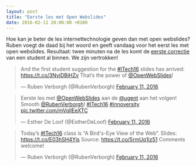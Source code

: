 ```yaml
---
layout: post
title: "Eerste les met Open Webslides"
date: 2016-02-11 20:00:00 +0100
---
```

Hoe kan je beter de les internettechnologie geven dan met open webslides? 
Ruben voegt de daad bij het woord en geeft vandaag voor het eerst les met open webslides. 
Resultaat: twee minuten na de les komt de [eerste correctie](https://github.com/RubenVerborgh/WebFundamentals/pull/1) van een student al binnen. 
We zijn vertrokken!

<blockquote class="twitter-tweet" data-lang="en"><p lang="en" dir="ltr">And the first student suggestion for the <a href="https://twitter.com/hashtag/ITech16?src=hash">#ITech16</a> slides has arrived: <a href="https://t.co/3NvjDBjHZv">https://t.co/3NvjDBjHZv</a> That’s the power of <a href="https://twitter.com/OpenWebSlides">@OpenWebSlides</a>!</p>&mdash; Ruben Verborgh (@RubenVerborgh) <a href="https://twitter.com/RubenVerborgh/status/697734435102392320">February 11, 2016</a></blockquote>
<script async src="//platform.twitter.com/widgets.js" charset="utf-8"></script>

<blockquote class="twitter-tweet" data-lang="en"><p lang="nl" dir="ltr">Eerste les met <a href="https://twitter.com/OpenWebSlides">@OpenWebSlides</a> aan de <a href="https://twitter.com/ugent">@ugent</a> aan het volgen! Smooth <a href="https://twitter.com/RubenVerborgh">@RubenVerborgh</a>! <a href="https://twitter.com/hashtag/ITech16?src=hash">#ITech16</a> <a href="https://twitter.com/hashtag/innoversity?src=hash">#innoversity</a> <a href="https://t.co/mVqllEeXTC">pic.twitter.com/mVqllEeXTC</a></p>&mdash; Esther De Loof (@EstherDeLoof) <a href="https://twitter.com/EstherDeLoof/status/697695411356749824">February 11, 2016</a></blockquote>
<script async src="//platform.twitter.com/widgets.js" charset="utf-8"></script>

<blockquote class="twitter-tweet" data-lang="en"><p lang="en" dir="ltr">Today’s <a href="https://twitter.com/hashtag/ITech16?src=hash">#ITech16</a> class is “A Bird&#39;s-Eye View of the Web”. Slides: <a href="https://t.co/E03hSH4Yjs">https://t.co/E03hSH4Yjs</a> Source: <a href="https://t.co/5rmUq1iz51">https://t.co/5rmUq1iz51</a> Comments welcome!</p>&mdash; Ruben Verborgh (@RubenVerborgh) <a href="https://twitter.com/RubenVerborgh/status/697681570623311873">February 11, 2016</a></blockquote>
<script async src="//platform.twitter.com/widgets.js" charset="utf-8"></script>
